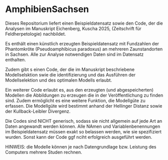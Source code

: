 # AmphibienSachsen
Dieses Repositorium liefert einen Beispieldatensatz sowie den Code, der die Analysen im Manuskript Eichenberg, Kuscha 2025, (Zeitschrift für Feldherpetologie) nachbildet.


Es enthält einen künstlich erzeugten Beispieldatensatz mit Fundzahlen der Phantomkröte (Pseudoamphibicus paradoxus) an mehreren Zaunstandorten in Sachsen. Alle zur Analyse notwendigen Daten sind im Datensatz enthalten.

Zudem gibt s einen Code, der die im Manuskript beschriebene Modellselsktion swie die identifizierung und das Ausführen der Modellselektion und des optimalen Modells erlaubt.

Ein weiterer Code erlaubt es, aus den erzeugten (und abgespeicherten) Modellen die Abbildungen zu erzeugen die in der Veröffentlichung zu finden sind. Zudem ermöglicht es eine weitere Funktion, die Modellgüte zu erfassen. Die Modellgüte wird bestimmt anhand der Hellinger Distanz sowie der Kullback-Leibler Divergenz.

Die Codes sind NICHT generisch, sodass sie nicht allgemein auf jede Art an Daten angewandt werden können.
Alle NAmen und Variablenbenennungen im Beispieldatensatz müssen exakt so belassen werden, wie sie spezifiziert wurden. Sonst kann der Code ggf nciht erfolgreich ausgeführt werden.


HINWEIS: die Modelle können je nach Datengrundlage bzw. Leistung des Computers mehrere Studen rechnen.
